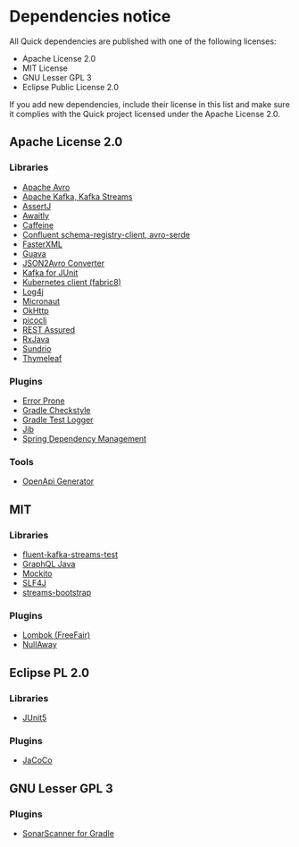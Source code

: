 # Dependencies notice

All Quick dependencies are published with one of the following licenses:

* Apache License 2.0
* MIT License
* GNU Lesser GPL 3
* Eclipse Public License 2.0

If you add new dependencies, include their license in this list
and make sure it complies with the Quick project licensed under the Apache License 2.0.

## Apache License 2.0

### Libraries
* [Apache Avro](https://github.com/apache/avro/blob/master/LICENSE.txt)
* [Apache Kafka, Kafka Streams](https://github.com/apache/kafka/blob/trunk/LICENSE)
* [AssertJ](https://github.com/assertj/assertj-core/blob/main/LICENSE.txt)
* [Awaitly](https://github.com/awaitility/awaitility/blob/master/LICENSE)
* [Caffeine](https://github.com/ben-manes/caffeine/blob/master/LICENSE)
* [Confluent schema-registry-client, avro-serde](https://github.com/confluentinc/schema-registry)
* [FasterXML](https://github.com/FasterXML/jackson-databind/blob/2.14/LICENSE)
* [Guava](https://github.com/google/guava/blob/master/COPYING)
* [JSON2Avro Converter](https://github.com/allegro/json-avro-converter/blob/master/LICENSE.md)
* [Kafka for JUnit](https://github.com/mguenther/kafka-junit/blob/development/LICENSE)
* [Kubernetes client (fabric8)](https://github.com/google/guava/blob/master/COPYING)
* [Log4j](https://logging.apache.org/log4j/2.x/license.html)
* [Micronaut](https://micronaut.io/faq/)
* [OkHttp](https://github.com/square/okhttp/blob/master/LICENSE.txt)
* [picocli](https://picocli.info/#_license)
* [REST Assured](https://github.com/rest-assured/rest-assured/blob/master/LICENSE)
* [RxJava](https://github.com/ReactiveX/RxJava/blob/3.x/LICENSE)
* [Sundrio](https://github.com/sundrio/sundrio/blob/master/LICENSE)
* [Thymeleaf](https://github.com/thymeleaf/thymeleaf/blob/3.1-master/LICENSE.txt)

### Plugins
* [Error Prone](https://github.com/tbroyer/gradle-errorprone-plugin/blob/main/LICENSE)
* [Gradle Checkstyle](https://github.com/gradle/gradle/blob/master/LICENSE)
* [Gradle Test Logger](https://github.com/radarsh/gradle-test-logger-plugin/blob/develop/LICENSE)
* [Jib](https://github.com/GoogleContainerTools/jib/blob/master/LICENSE)
* [Spring Dependency Management](https://github.com/spring-gradle-plugins/dependency-management-plugin)

### Tools
* [OpenApi Generator](https://github.com/OpenAPITools/openapi-generator/blob/master/LICENSE)

## MIT

### Libraries
* [fluent-kafka-streams-test](https://github.com/bakdata/fluent-kafka-streams-tests/blob/master/LICENSE)
* [GraphQL Java](https://github.com/graphql-java/graphql-java/blob/master/LICENSE.md)
* [Mockito](https://github.com/mockito/mockito/blob/main/LICENSE)
* [SLF4J](https://www.slf4j.org/license.html)
* [streams-bootstrap](https://github.com/bakdata/streams-bootstrap/blob/master/LICENSE)

### Plugins
* [Lombok (FreeFair)](https://github.com/freefair/gradle-plugins/blob/master/LICENSE)
* [NullAway](https://github.com/uber/NullAway/blob/master/LICENSE.txt)

## Eclipse PL 2.0

### Libraries
* [JUnit5](https://github.com/junit-team/junit5/blob/main/LICENSE.md)

### Plugins
* [JaCoCo](https://github.com/jacoco/jacoco/blob/master/LICENSE.md)

## GNU Lesser GPL 3

### Plugins
* [SonarScanner for Gradle](https://docs.sonarqube.org/latest/analysis/scan/sonarscanner-for-gradle/)
